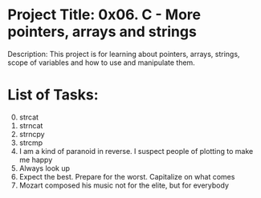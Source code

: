 # Project Title: 0x06. C - More pointers, arrays and strings

Description: This project is for learning about pointers, arrays, strings, scope of variables and how to use and manipulate them.

# List of Tasks:
0. strcat
1. strncat
2. strncpy
3. strcmp
4. I am a kind of paranoid in reverse. I suspect people of plotting to make me happy
5. Always look up
6. Expect the best. Prepare for the worst. Capitalize on what comes
7. Mozart composed his music not for the elite, but for everybody

